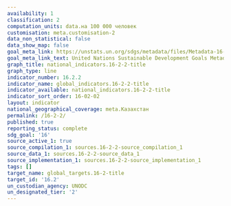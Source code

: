 ```yaml
---
availability: 1
classification: 2
computation_units: data.на 100 000 человек
customisation: meta.customisation-2
data_non_statistical: false
data_show_map: false
goal_meta_link: https://unstats.un.org/sdgs/metadata/files/Metadata-16-02-02.pdf
goal_meta_link_text: United Nations Sustainable Development Goals Metadata (pdf 1361kB)
graph_title: national_indicators.16-2-2-title
graph_type: line
indicator_number: 16.2.2
indicator_name: global_indicators.16-2-2-title
indicator_available: national_indicators.16-2-2-title
indicator_sort_order: 16-02-02
layout: indicator
national_geographical_coverage: meta.Казахстан
permalink: /16-2-2/
published: true
reporting_status: complete
sdg_goal: '16'
source_active_1: true
source_compilation_1: sources.16-2-2-source_compilation_1
source_data_1: sources.16-2-2-source_data_1
source_implementation_1: sources.16-2-2-source_implementation_1
tags: []
target_name: global_targets.16-2-title
target_id: '16.2'
un_custodian_agency: UNODC
un_designated_tier: '2'
---
```

